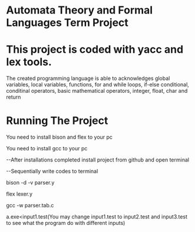 # Automata Theory and Formal Languages Term Project

# This project is coded with yacc and lex tools.

The created programming language is able to acknowledges global variables, local variables, functions, for and while loops,
if-else conditional, conditinal operators, basic mathematical operators, integer, float, char and return

# Running The Project

You need to install bison and flex to your pc

You need to install gcc to your pc

--After installations completed install project from github and open terminal

--Sequentially write codes to terminal

bison -d -v parser.y

flex lexer.y

gcc -w parser.tab.c

a.exe<input1.test(You may change input1.test to input2.test and input3.test to see what the program do with different inputs)
